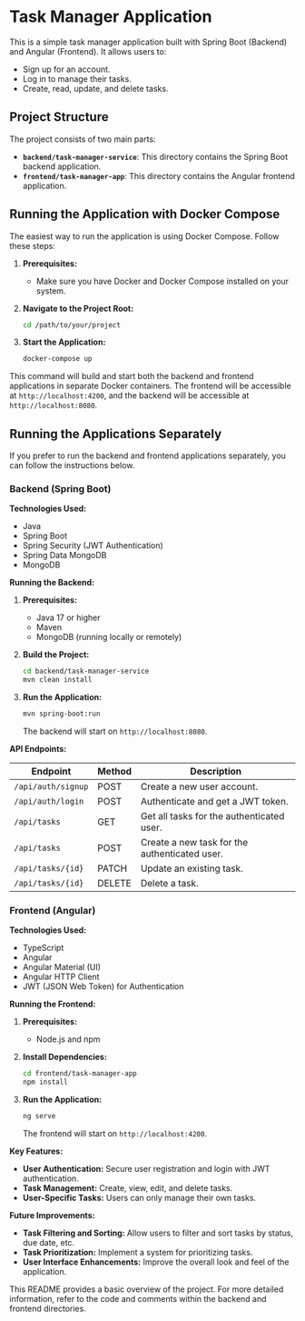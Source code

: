 # Task Manager Application

This is a simple task manager application built with Spring Boot (Backend) and Angular (Frontend). It allows users to:

- Sign up for an account.
- Log in to manage their tasks.
- Create, read, update, and delete tasks.

## Project Structure

The project consists of two main parts:

- **`backend/task-manager-service`**: This directory contains the Spring Boot backend application.
- **`frontend/task-manager-app`**: This directory contains the Angular frontend application.

## Running the Application with Docker Compose

The easiest way to run the application is using Docker Compose. Follow these steps:

1. **Prerequisites:**
    - Make sure you have Docker and Docker Compose installed on your system.

2. **Navigate to the Project Root:**
   ```bash
   cd /path/to/your/project
   ```

3. **Start the Application:**
   ```bash
   docker-compose up
   ```

This command will build and start both the backend and frontend applications in separate Docker containers. The frontend will be accessible at `http://localhost:4200`, and the backend will be accessible at `http://localhost:8080`.

## Running the Applications Separately

If you prefer to run the backend and frontend applications separately, you can follow the instructions below.

### Backend (Spring Boot)

**Technologies Used:**

- Java
- Spring Boot
- Spring Security (JWT Authentication)
- Spring Data MongoDB
- MongoDB

**Running the Backend:**

1. **Prerequisites:**
    - Java 17 or higher
    - Maven
    - MongoDB (running locally or remotely)

2. **Build the Project:**
   ```bash
   cd backend/task-manager-service
   mvn clean install
   ```

3. **Run the Application:**
   ```bash
   mvn spring-boot:run
   ```
   The backend will start on `http://localhost:8080`.

**API Endpoints:**

| Endpoint          | Method | Description                                     |
| ------------------ | -------- | ----------------------------------------------- |
| `/api/auth/signup` | POST    | Create a new user account.                    |
| `/api/auth/login`  | POST    | Authenticate and get a JWT token.             |
| `/api/tasks`      | GET     | Get all tasks for the authenticated user.     |
| `/api/tasks`      | POST    | Create a new task for the authenticated user.  |
| `/api/tasks/{id}`  | PATCH   | Update an existing task.                      |
| `/api/tasks/{id}`  | DELETE  | Delete a task.                                 |

### Frontend (Angular)

**Technologies Used:**

- TypeScript
- Angular
- Angular Material (UI)
- Angular HTTP Client
- JWT (JSON Web Token) for Authentication

**Running the Frontend:**

1. **Prerequisites:**
    - Node.js and npm

2. **Install Dependencies:**
   ```bash
   cd frontend/task-manager-app
   npm install
   ```

3. **Run the Application:**
   ```bash
   ng serve
   ```
   The frontend will start on `http://localhost:4200`.

**Key Features:**

- **User Authentication:** Secure user registration and login with JWT authentication.
- **Task Management:** Create, view, edit, and delete tasks.
- **User-Specific Tasks:** Users can only manage their own tasks.

**Future Improvements:**

- **Task Filtering and Sorting:** Allow users to filter and sort tasks by status, due date, etc.
- **Task Prioritization:** Implement a system for prioritizing tasks.
- **User Interface Enhancements:** Improve the overall look and feel of the application.

This README provides a basic overview of the project. For more detailed information, refer to the code and comments within the backend and frontend directories.